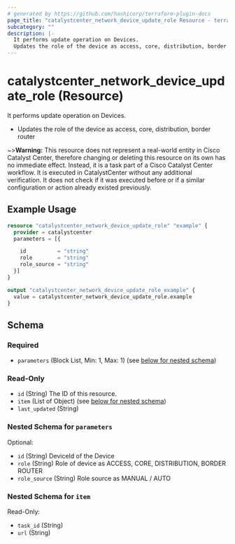 ```yaml
---
# generated by https://github.com/hashicorp/terraform-plugin-docs
page_title: "catalystcenter_network_device_update_role Resource - terraform-provider-catalystcenter"
subcategory: ""
description: |-
  It performs update operation on Devices.
  Updates the role of the device as access, core, distribution, border router
---
```


# catalystcenter_network_device_update_role (Resource)

It performs update operation on Devices.

- Updates the role of the device as access, core, distribution, border router


~>**Warning:**
This resource does not represent a real-world entity in Cisco Catalyst Center, therefore changing or deleting this resource on its own has no immediate effect.
Instead, it is a task part of a Cisco Catalyst Center workflow. It is executed in CatalystCenter without any additional verification. It does not check if it was executed before or if a similar configuration or action already existed previously.

## Example Usage

```terraform
resource "catalystcenter_network_device_update_role" "example" {
  provider = catalystcenter
  parameters = [{

    id          = "string"
    role        = "string"
    role_source = "string"
  }]
}

output "catalystcenter_network_device_update_role_example" {
  value = catalystcenter_network_device_update_role.example
}
```

<!-- schema generated by tfplugindocs -->
## Schema

### Required

- `parameters` (Block List, Min: 1, Max: 1) (see [below for nested schema](#nestedblock--parameters))

### Read-Only

- `id` (String) The ID of this resource.
- `item` (List of Object) (see [below for nested schema](#nestedatt--item))
- `last_updated` (String)

<a id="nestedblock--parameters"></a>
### Nested Schema for `parameters`

Optional:

- `id` (String) DeviceId of the Device
- `role` (String) Role of device as ACCESS, CORE, DISTRIBUTION, BORDER ROUTER
- `role_source` (String) Role source as MANUAL / AUTO


<a id="nestedatt--item"></a>
### Nested Schema for `item`

Read-Only:

- `task_id` (String)
- `url` (String)

